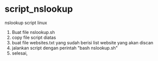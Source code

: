 # script_nslookup
nslookup script linux
1. Buat file nslookup.sh
2. copy file script diatas
3. buat file websites.txt yang sudah berisi list website yang akan discan
4. jalankan script dengan perintah "bash nslookup.sh"
5. selesai,

